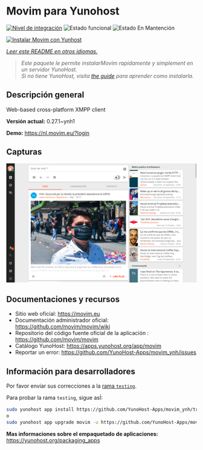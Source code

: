 <!--
Este archivo README esta generado automaticamente<https://github.com/YunoHost/apps/tree/master/tools/readme_generator>
No se debe editar a mano.
-->

# Movim para Yunohost

[![Nivel de integración](https://dash.yunohost.org/integration/movim.svg)](https://ci-apps.yunohost.org/ci/apps/movim/) ![Estado funcional](https://ci-apps.yunohost.org/ci/badges/movim.status.svg) ![Estado En Mantención](https://ci-apps.yunohost.org/ci/badges/movim.maintain.svg)

[![Instalar Movim con Yunhost](https://install-app.yunohost.org/install-with-yunohost.svg)](https://install-app.yunohost.org/?app=movim)

*[Leer este README en otros idiomas.](./ALL_README.md)*

> *Este paquete le permite instalarMovim rapidamente y simplement en un servidor YunoHost.*  
> *Si no tiene YunoHost, visita [the guide](https://yunohost.org/install) para aprender como instalarla.*

## Descripción general

Web-based cross-platform XMPP client


**Versión actual:** 0.27.1~ynh1

**Demo:** <https://nl.movim.eu/?login>

## Capturas

![Captura de Movim](./doc/screenshots/movim.png)

## Documentaciones y recursos

- Sitio web oficial: <https://movim.eu>
- Documentación administrador oficial: <https://github.com/movim/movim/wiki>
- Repositorio del código fuente oficial de la aplicación : <https://github.com/movim/movim>
- Catálogo YunoHost: <https://apps.yunohost.org/app/movim>
- Reportar un error: <https://github.com/YunoHost-Apps/movim_ynh/issues>

## Información para desarrolladores

Por favor enviar sus correcciones a la [rama `testing`](https://github.com/YunoHost-Apps/movim_ynh/tree/testing).

Para probar la rama `testing`, sigue asÍ:

```bash
sudo yunohost app install https://github.com/YunoHost-Apps/movim_ynh/tree/testing --debug
o
sudo yunohost app upgrade movim -u https://github.com/YunoHost-Apps/movim_ynh/tree/testing --debug
```

**Mas informaciones sobre el empaquetado de aplicaciones:** <https://yunohost.org/packaging_apps>
